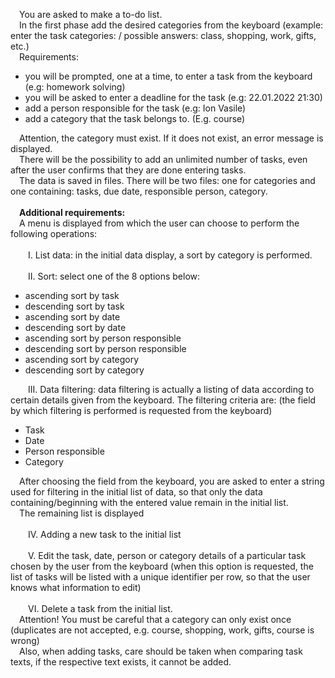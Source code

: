 &emsp;You are asked to make a to-do list. <br>
&emsp;In the first phase add the desired categories from the keyboard (example: enter the task categories: / possible answers: class, shopping, work, gifts, etc.) <br>
&emsp;Requirements:<br>
* you will be prompted, one at a time, to enter a task from the keyboard (e.g: homework solving)
* you will be asked to enter a deadline for the task (e.g: 22.01.2022 21:30)
* add a person responsible for the task (e.g: Ion Vasile)
* add a category that the task belongs to. (E.g. course)

&emsp;Attention, the category must exist. If it does not exist, an error message is displayed. <br>
&emsp;There will be the possibility to add an unlimited number of tasks, even after the user confirms that they are done entering tasks. <br>
&emsp;The data is saved in files. There will be two files: one for categories and one containing: tasks, due date, responsible person, category. <br><br>
&emsp;**Additional requirements:** <br>
&emsp;A menu is displayed from which the user can choose to perform the following operations: <br><br>
&emsp;&emsp;I. List data: in the initial data display, a sort by category is performed. <br><br>
&emsp;&emsp;II. Sort: select one of the 8 options below: <br>
* ascending sort by task
* descending sort by task
* ascending sort by date
* descending sort by date
* ascending sort by person responsible
* descending sort by person responsible
* ascending sort by category
* descending sort by category

&emsp;&emsp;III. Data filtering: data filtering is actually a listing of data according to certain details given from the keyboard. The filtering criteria are: (the field by which filtering is performed is requested from the keyboard) <br>
* Task
* Date
* Person responsible
* Category

&emsp;After choosing the field from the keyboard, you are asked to enter a string used for filtering in the initial list of data, so that only the data containing/beginning with the entered value remain in the initial list.<br>
&emsp;The remaining list is displayed <br><br>
&emsp;&emsp;IV. Adding a new task to the initial list <br><br>
&emsp;&emsp;V. Edit the task, date, person or category details of a particular task chosen by the user from the keyboard (when this option is requested, the list of tasks will be listed with a unique identifier per row, so that the user knows what information to edit) <br><br>
&emsp;&emsp;VI. Delete a task from the initial list. <br>
&emsp;Attention! You must be careful that a category can only exist once (duplicates are not accepted, e.g. course, shopping, work, gifts, course is wrong) <br>
&emsp;Also, when adding tasks, care should be taken when comparing task texts, if the respective text exists, it cannot be added.
